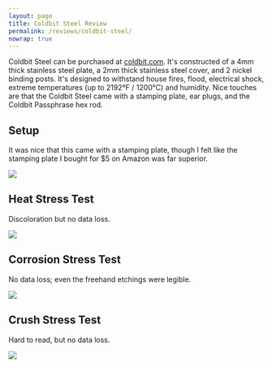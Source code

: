 ```yaml
---
layout: page
title: Coldbit Steel Review
permalink: /reviews/coldbit-steel/
nowrap: true
---
```

Coldbit Steel can be purchased at <a href="https://coldbit.com/product/coldbit-steel/">coldbit.com</a>. It's constructed of a 4mm thick stainless steel plate, a 2mm thick stainless steel cover, and 2 nickel binding posts. It's designed to withstand house fires, flood, electrical shock, extreme temperatures (up to 2192°F / 1200°C) and humidity. Nice touches are that the Coldbit Steel came with a stamping plate, ear plugs, and the Coldbit Passphrase hex rod.


## Setup

It was nice that this came with a stamping plate, though I felt like the stamping plate I bought for $5 on Amazon was far superior.

<img src="../../img/devices/coldbit_steel_new.jpeg" />

## Heat Stress Test

Discoloration but no data loss.

<img src="../../img/devices/coldbit_steel_heat.jpeg" />

## Corrosion Stress Test

No data loss; even the freehand etchings were legible.

<img src="../../img/devices/coldbit_steel_acid.jpeg" />

## Crush Stress Test

Hard to read, but no data loss.

<img src="../../img/devices/coldbit_steel_crush.jpeg" />
